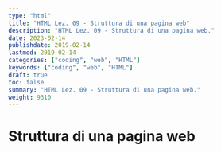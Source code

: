 ```yaml
---
type: "html"
title: "HTML Lez. 09 - Struttura di una pagina web"
description: "HTML Lez. 09 - Struttura di una pagina web."
date: 2023-02-14
publishdate: 2019-02-14
lastmod: 2019-02-14
categories: ["coding", "web", "HTML"]
keywords: ["coding", "web", "HTML"]
draft: true
toc: false
summary: "HTML Lez. 09 - Struttura di una pagina web."
weight: 9310
---
```


# Struttura di una pagina web
